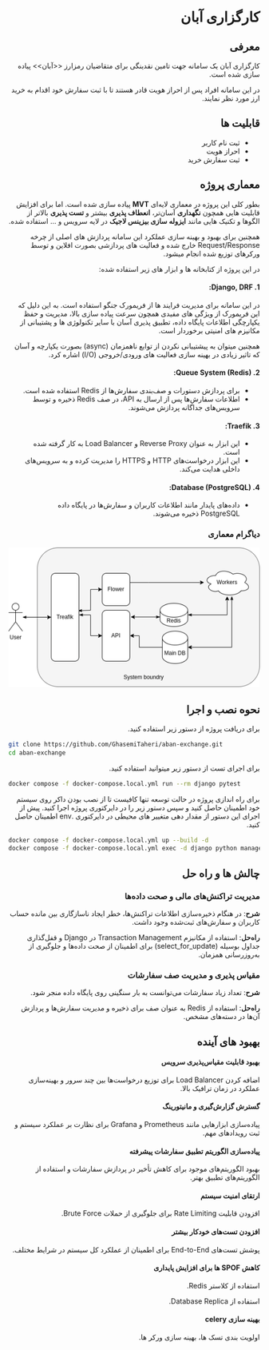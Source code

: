 <div dir="rtl">

# کارگزاری آبان 

## معرفی 
کارگزاری آبان یک سامانه جهت تامین نقدینگی برای متقاضیان رمزارز <<آبان>> پیاده سازی شده است.

در این سامانه افراد پس از احراز هویت قادر هستند تا با ثبت سفارش خود اقدام به خرید ارز مورد نظر نمایند.


## قابلیت ها
- ثبت نام کاربر
- احراز هویت
- ثبت سفارش خرید


##  معماری پروژه
بطور کلی این پروژه در معماری لایه‌ای **MVT** پیاده سازی شده است.
اما برای افزایش قابلیت هایی همچون **نگهداری** آسان‌تر،
**انعطاف پذیری** بیشتر و **تست پذیری** بالاتر از الگوها و
تکنیک هایی مانند **ایزوله سازی بیزینس لاجیک** در لایه سرویس و ... استفاده شده.

همچنین برای بهبود و بهینه سازی عملکرد این سامانه پردازش های اصلی از چرخه Request/Response خارج شده و فعالیت های پردازشی بصورت افلاین و توسط ورکرهای توزیع شده انجام میشود.

در این پروژه از کتابخانه ها و ابزار های زیر استفاده شده:

#### 1. Django, DRF:

در این سامانه برای مدیریت فرایند ها از فریمورک جنگو استفاده است.
به این دلیل که این فریمورک از ویژگی های مفیدی همچون سرعت پیاده سازی بالا، مدیریت و حفظ یکپارچگی اطلاعات پایگاه داده،
تطبیق پذیری آسان با سایر تکنولوژی ها و پشتیبانی از مکانیزم های امنیتی برخوردار است.

همچنین میتوان به پیشتیبانی نکردن از توابع ناهمزمان (async) بصورت یکپارچه و آسان که تاثیر زیادی در بهینه سازی فعالیت های ورودی/خروجی (I/O) اشاره کرد. 


#### 2. Queue System (Redis): 
   - برای پردازش دستورات و صف‌بندی سفارش‌ها از Redis استفاده شده است.
   - اطلاعات سفارش‌ها پس از ارسال به API، در صف Redis ذخیره و توسط سرویس‌های جداگانه پردازش می‌شوند.

#### 3. Traefik:
   - این ابزار به عنوان Reverse Proxy و Load Balancer به کار گرفته شده است.
   - این ابزار درخواست‌های HTTP و HTTPS را مدیریت کرده و به سرویس‌های داخلی هدایت می‌کند.

#### 4. Database (PostgreSQL):
   - داده‌های پایدار مانند اطلاعات کاربران و سفارش‌ها در پایگاه داده PostgreSQL ذخیره می‌شوند.


### دیاگرام معماری

<img src="./docs/system.png" >


## نحوه نصب و اجرا

برای دریافت پروژه از دستور زیر استفاده کنید.

<div dir="ltr">

```bash
git clone https://github.com/GhasemiTaheri/aban-exchange.git
cd aban-exchange
```
</div>

برای اجرای تست از دستور زیر میتوانید استفاده کنید.

<div dir="ltr">

```bash
docker compose -f docker-compose.local.yml run --rm django pytest
```
</div>

برای راه اندازی پروژه در حالت توسعه تنها کافیست تا از نصب بودن داکر روی سیستم خود اطمینان حاصل کنید و سپس دستور زیر را در دایرکتوری پروژه اجرا کنید.
پیش از اجرای این دستور از مقدار دهی متغییر های محیطی در دایرکتوری .env اطمینان حاصل کنید.

<div dir="ltr">

```bash
docker compose -f docker-compose.local.yml up --build -d
docker compose -f docker-compose.local.yml exec -d django python manage.py init_periodic_tasks
```
</div>


## چالش ها و راه حل

### مدیریت تراکنش‌های مالی و صحت داده‌ها
**شرح**: در هنگام ذخیره‌سازی اطلاعات تراکنش‌ها، خطر ایجاد ناسازگاری بین مانده حساب کاربران و سفارش‌های ثبت‌شده وجود داشت.

**راه‌حل**: استفاده از مکانیزم Transaction Management در Django و قفل‌گذاری جداول بوسیله (select_for_update) برای اطمینان از صحت داده‌ها و جلوگیری از به‌روزرسانی همزمان.

### مقیاس‌ پذیری و مدیریت صف سفارشات
**شرح**: تعداد زیاد سفارشات می‌توانست به بار سنگینی روی پایگاه داده منجر شود.

**راه‌حل**: استفاده از Redis به عنوان صف برای ذخیره و مدیریت سفارش‌ها و پردازش آن‌ها در دسته‌های مشخص.



## بهبود های آینده

#### بهبود قابلیت مقیاس‌پذیری سرویس
اضافه کردن Load Balancer برای توزیع درخواست‌ها بین چند سرور و بهینه‌سازی عملکرد در زمان ترافیک بالا.

#### گسترش گزارش‌گیری و مانیتورینگ
پیاده‌سازی ابزارهایی مانند Prometheus و Grafana برای نظارت بر عملکرد سیستم و ثبت رویدادهای مهم.

#### پیاده‌سازی الگوریتم تطبیق سفارشات پیشرفته
بهبود الگوریتم‌های موجود برای کاهش تأخیر در پردازش سفارشات و استفاده از الگوریتم‌های تطبیق بهتر.

#### ارتقای امنیت سیستم
افزودن قابلیت Rate Limiting برای جلوگیری از حملات Brute Force.

#### افزودن تست‌های خودکار بیشتر
پوشش تست‌های End-to-End برای اطمینان از عملکرد کل سیستم در شرایط مختلف.

#### کاهش SPOF ها برای افزایش پایداری
استفاده از کلاستر Redis.

استفاده از Database Replica.

#### بهینه سازی celery
اولویت بندی تسک ها، بهینه سازی ورکر ها.

</div>


